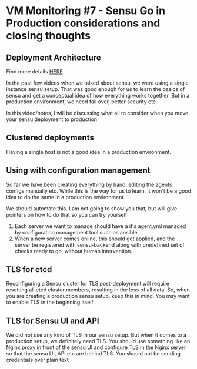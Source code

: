 # VM Monitoring #7 - Sensu Go in Production considerations and closing thoughts

## Deployment Architecture

Find more details [HERE](https://docs.sensu.io/sensu-go/latest/operations/deploy-sensu/deployment-architecture/)

In the past few videos when we talked about sensu, we were using a single instance sensu setup. That was good enough
for us to learn the basics of sensu and get a conceptual idea of how everything works together. But in a production environment,
we need fail over, better security etc

In this video/notes, I will be discussing what all to consider when you move your sensu deployment to production

## Clustered deployments

Having a single host is not a good idea in a production environment.  

## Using with configuration management

So far we have been creating everything by hand, editing the agents configs manually etc.
While this is the way for us to learn, it won't be a good idea to do the same in a production environment.

We should automate this.  I am not going to show you that, but will give pointers on how to do that so you
can try yourself

1. Each server we want to manage should have a it's agent.yml managed by configuration management tool such as ansible
2. When a new server comes online, this should get applied, and the server be registered with sensu-backend along with
predefined set of checks ready to go, without human intervention.

## TLS for etcd

Reconfiguring a Sensu cluster for TLS post-deployment will require resetting all etcd cluster members, resulting in the loss of all data. So, when you are creating a production sensu setup, keep this in mind. You may want to enable TLS in the beginning itself

## TLS for Sensu UI and API

We did not use any kind of TLS in our sensu setup. But when it comes to a production setup, we definitely need TLS.
You should use something like an Nginx proxy in front of the sensu UI and configure TLS in the Nginx server so that
the sensu UI, API etc are behind TLS. You should not be sending credentials over plain text

